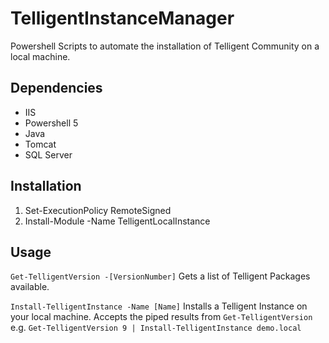 # TelligentInstanceManager
Powershell Scripts to automate the installation of Telligent Community on a local machine.

## Dependencies
* IIS
* Powershell 5
* Java
* Tomcat
* SQL Server

## Installation
1. Set-ExecutionPolicy RemoteSigned
2. Install-Module -Name TelligentLocalInstance

## Usage
```Get-TelligentVersion -[VersionNumber]```
Gets a list of Telligent Packages available.

```Install-TelligentInstance -Name [Name]```
Installs a Telligent Instance on your local machine. Accepts the piped results from `Get-TelligentVersion` e.g. `Get-TelligentVersion 9 | Install-TelligentInstance demo.local` 
